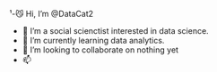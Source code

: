 ¹-😼 Hi, I’m @DataCat2
- 👀 I’m a social scienctist interested in data science. 
- 🌱 I’m currently learning data analytics. 
- 💞️ I’m looking to collaborate on nothing yet
- 📫 

<!---
DataCat2/DataCat2 is a ✨ special ✨ repository because its `README.md` (this file) appears on your GitHub profile.
You can click the Preview link to take a look at your changes.
--->
